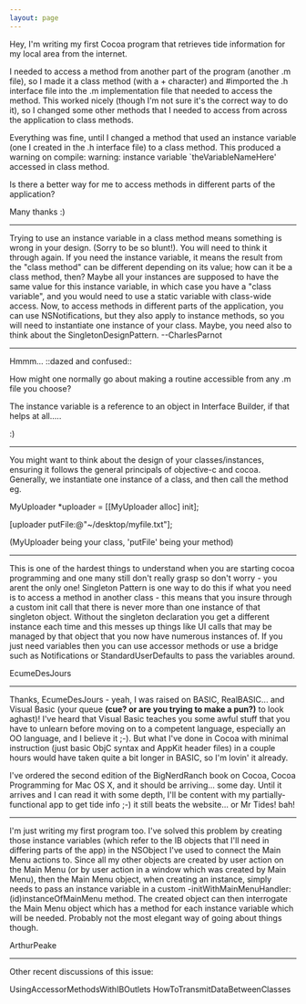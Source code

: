 ```yaml
---
layout: page
---
```


Hey, I'm writing my first Cocoa program that retrieves tide information for my local area from the internet.

I needed to access a method from another part of the program (another .m file), so I made it a class method (with a + character) and #imported the .h interface file into the .m implementation file that needed to access the method. This worked nicely (though I'm not sure it's the correct way to do it), so I changed some other methods that I needed to access from across the application to class methods.

Everything was fine, until I changed a method that used an instance variable (one I created in the .h interface file) to a class method. This produced a warning on compile:     warning: instance variable `theVariableNameHere' accessed in class method.

Is there a better way for me to access methods in different parts of the application?

Many thanks :)

----

Trying to use an instance variable in a class method means something is wrong in your design. (Sorry to be so blunt!). You will need to think it through again. If you need the instance variable, it means the result from the "class method" can be different depending on its value; how can it be a class method, then? Maybe all your instances are supposed to have the same value for this instance variable, in which case you have a "class variable", and you would need to use a static variable with class-wide access.
Now, to access methods in different parts of the application, you can use NSNotifications, but they also apply to instance methods, so you will need to instantiate one instance of your class.
Maybe, you need also to think about the SingletonDesignPattern. --CharlesParnot

----

Hmmm... ::dazed and confused::

How might one normally go about making a routine accessible from any .m file you choose?

The instance variable is a reference to an object in Interface Builder, if that helps at all.....

:)

----

You might want to think about the design of your classes/instances, ensuring it follows the general principals of objective-c and cocoa.
Generally, we instantiate one instance of a class, and then call the method eg.

MyUploader *uploader = [[MyUploader alloc] init];

[uploader putFile:@"~/desktop/myfile.txt"];

(MyUploader being your class, 'putFile' being your method)

----

This is one of the hardest things to understand when you are starting cocoa programming and one many still don't really grasp so don't worry - you arent the only one!  Singleton Pattern is one way to do this if what you need is to access a method in another class - this means that you insure through a custom init call that there is never more than one instance of that singleton object.  Without the singleton declaration you get a different instance each time and this messes up things like UI calls that may be managed by that object that you now have numerous instances of.  If you just need variables then you can use accessor methods or use a bridge such as Notifications or StandardUserDefaults to pass the variables around.

EcumeDesJours

----

Thanks, EcumeDesJours - yeah, I was raised on BASIC, RealBASIC... and Visual Basic (your queue **(cue? or are you trying to make a pun?)** to look aghast)! I've heard that Visual Basic teaches you some awful stuff that you have to unlearn before moving on to a competent language, especially an OO language, and I believe it ;-). But what I've done in Cocoa with minimal instruction (just basic ObjC syntax and AppKit header files) in a couple hours would have taken quite a bit longer in BASIC, so I'm lovin' it already.

I've ordered the second edition of the BigNerdRanch book on Cocoa, Cocoa Programming for Mac OS X, and it should be arriving... some day. Until it arrives and I can read it with some depth, I'll be content with my partially-functional app to get tide info ;-) it still beats the website... or Mr Tides! bah!

----

I'm just writing my first program too. I've solved this problem by creating those instance variables (which refer to the IB objects that I'll need in differing parts of the app) in the NSObject I've used to connect the Main Menu actions to. Since all my other objects are created by user action on the Main Menu (or by user action in a window which was created by Main Menu), then the Main Menu object, when creating an instance, simply needs to pass an instance variable in a custom -initWithMainMenuHandler:(id)instanceOfMainMenu method. The created object can then interrogate the Main Menu object which has a method for each instance variable which will be needed. Probably not the most elegant way of going about things though.

ArthurPeake

----

Other recent discussions of this issue:

UsingAccessorMethodsWithIBOutlets
HowToTransmitDataBetweenClasses
